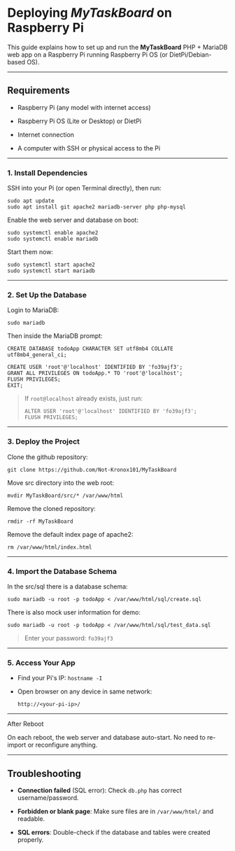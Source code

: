 Deploying *MyTaskBoard* on Raspberry Pi
============================================================

This guide explains how to set up and run the **MyTaskBoard** PHP + MariaDB web app on a Raspberry Pi running Raspberry Pi OS (or DietPi/Debian-based OS).

* * * * *

## Requirements

-   Raspberry Pi (any model with internet access)

-   Raspberry Pi OS (Lite or Desktop) or DietPi

-   Internet connection

-   A computer with SSH or physical access to the Pi

* * * * *

### 1. Install Dependencies

SSH into your Pi (or open Terminal directly), then run:

```
sudo apt update
sudo apt install git apache2 mariadb-server php php-mysql 
```

Enable the web server and database on boot:

```
sudo systemctl enable apache2
sudo systemctl enable mariadb
```

Start them now:

```
sudo systemctl start apache2
sudo systemctl start mariadb
```

* * * * *

### 2. Set Up the Database

Login to MariaDB:

```
sudo mariadb
```

Then inside the MariaDB prompt:

```
CREATE DATABASE todoApp CHARACTER SET utf8mb4 COLLATE utf8mb4_general_ci;

CREATE USER 'root'@'localhost' IDENTIFIED BY 'fo39ajf3';
GRANT ALL PRIVILEGES ON todoApp.* TO 'root'@'localhost';
FLUSH PRIVILEGES;
EXIT;

```

> If `root@localhost` already exists, just run:
>
> ```
> ALTER USER 'root'@'localhost' IDENTIFIED BY 'fo39ajf3';
> FLUSH PRIVILEGES;
> ```

* * * * *

### 3. Deploy the Project

Clone the github repository:

```
git clone https://github.com/Not-Kronox101/MyTaskBoard
```

Move src directory into the web root:

```
mvdir MyTaskBoard/src/* /var/www/html
```

Remove the cloned repository:

```
rmdir -rf MyTaskBoard
```

Remove the default index page of apache2:

```
rm /var/www/html/index.html
```

* * * * *

### 4. Import the Database Schema

In the src/sql there is a database schema:

```
sudo mariadb -u root -p todoApp < /var/www/html/sql/create.sql
```

There is also mock user information for demo:

```
sudo mariadb -u root -p todoApp < /var/www/html/sql/test_data.sql
```

> Enter your password: `fo39ajf3`

* * * * *

### 5. Access Your App

-   Find your Pi's IP: `hostname -I`

-   Open browser on any device in same network:

    ```
    http://<your-pi-ip>/
    ```

* * * * *

After Reboot

On each reboot, the web server and database auto-start. No need to re-import or reconfigure anything.

* * * * *

## Troubleshooting

-   **Connection failed** (SQL error): Check `db.php` has correct username/password.

-   **Forbidden or blank page**: Make sure files are in `/var/www/html/` and readable.

-   **SQL errors**: Double-check if the database and tables were created properly.